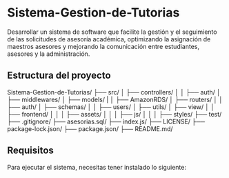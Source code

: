 # Sistema-Gestion-de-Tutorias
Desarrollar un sistema de software que facilite la gestión y el seguimiento de las solicitudes de asesoría académica, optimizando la asignación de maestros asesores y mejorando la comunicación entre estudiantes, asesores y la administración.

## Estructura del proyecto

Sistema-Gestion-de-Tutorias/
├── src/
│   ├── controllers/ 
│   │   ├── auth/ 
│   ├── middlewares/
│   ├── models/
|   │   ├── AmazonRDS/ 
│   ├── routers/
│   │   ├── auth/ 
│   ├── schemas/
│   │   ├── users/ 
│   ├── utils/
│   ├── view/
│   │   ├── frontend/
│   │   │   ├── assets/
│   │   │   ├── js/
│   │   │   ├── styles/
├── test/
├── .gitignore/
├── asesorias.sql/
├── index.js/
├── LICENSE/
├── package-lock.json/
├── package.json/
├── README.md/

## Requisitos
Para ejecutar el sistema, necesitas tener instalado lo siguiente:

